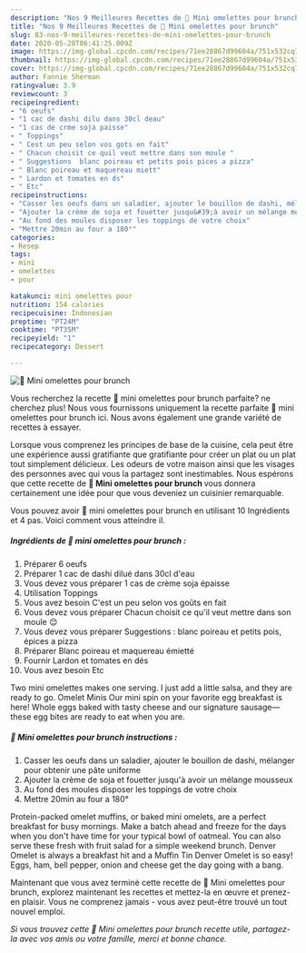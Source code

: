 ```yaml
---
description: "Nos 9 Meilleures Recettes de 🌺 Mini omelettes pour brunch"
title: "Nos 9 Meilleures Recettes de 🌺 Mini omelettes pour brunch"
slug: 83-nos-9-meilleures-recettes-de-mini-omelettes-pour-brunch
date: 2020-05-28T06:41:25.009Z
image: https://img-global.cpcdn.com/recipes/71ee28867d99604a/751x532cq70/🌺-mini-omelettes-pour-brunch-photo-principale-de-la-recette.jpg
thumbnail: https://img-global.cpcdn.com/recipes/71ee28867d99604a/751x532cq70/🌺-mini-omelettes-pour-brunch-photo-principale-de-la-recette.jpg
cover: https://img-global.cpcdn.com/recipes/71ee28867d99604a/751x532cq70/🌺-mini-omelettes-pour-brunch-photo-principale-de-la-recette.jpg
author: Fannie Sherman
ratingvalue: 3.9
reviewcount: 3
recipeingredient:
- "6 oeufs"
- "1 cac de dashi dilu dans 30cl deau"
- "1 cas de crme soja paisse"
- " Toppings"
- " Cest un peu selon vos gots en fait"
- " Chacun choisit ce quil veut mettre dans son moule "
- " Suggestions  blanc poireau et petits pois pices a pizza"
- " Blanc poireau et maquereau miett"
- " Lardon et tomates en ds"
- " Etc"
recipeinstructions:
- "Casser les oeufs dans un saladier, ajouter le bouillon de dashi, mélanger pour obtenir une pâte uniforme"
- "Ajouter la crème de soja et fouetter jusqu&#39;à avoir un mélange mousseux"
- "Au fond des moules disposer les toppings de votre choix"
- "Mettre 20min au four a 180°"
categories:
- Resep
tags:
- mini
- omelettes
- pour

katakunci: mini omelettes pour 
nutrition: 154 calories
recipecuisine: Indonesian
preptime: "PT24M"
cooktime: "PT35M"
recipeyield: "1"
recipecategory: Dessert

---
```



![🌺 Mini omelettes pour brunch](https://img-global.cpcdn.com/recipes/71ee28867d99604a/751x532cq70/🌺-mini-omelettes-pour-brunch-photo-principale-de-la-recette.jpg)

Vous recherchez la recette 🌺 mini omelettes pour brunch parfaite? ne cherchez plus! Nous vous fournissons uniquement la recette parfaite 🌺 mini omelettes pour brunch ici. Nous avons également une grande variété de recettes à essayer.

Lorsque vous comprenez les principes de base de la cuisine, cela peut être une expérience aussi gratifiante que gratifiante pour créer un plat ou un plat tout simplement délicieux. Les odeurs de votre maison ainsi que les visages des personnes avec qui vous la partagez sont inestimables. Nous espérons que cette recette de <strong> 🌺 Mini omelettes pour brunch </strong> vous donnera certainement une idée pour que vous deveniez un cuisinier remarquable.

<!--inarticleads1-->

Vous pouvez avoir 🌺 mini omelettes pour brunch en utilisant 10 Ingrédients et 4 pas. Voici comment vous atteindre il.

##### Ingrédients de 🌺 mini omelettes pour brunch :

1. Préparer 6 oeufs
1. Préparer 1 cac de dashi dilué dans 30cl d&#39;eau
1. Vous devez vous préparer 1 cas de crème soja épaisse
1. Utilisation  Toppings
1. Vous avez besoin  C&#39;est un peu selon vos goûts en fait
1. Vous devez vous préparer  Chacun choisit ce qu&#39;il veut mettre dans son moule 😌
1. Vous devez vous préparer  Suggestions : blanc poireau et petits pois, épices a pizza
1. Préparer  Blanc poireau et maquereau émietté
1. Fournir  Lardon et tomates en dés
1. Vous avez besoin  Etc


Two mini omelettes makes one serving. I just add a little salsa, and they are ready to go. Omelet Minis Our mini spin on your favorite egg breakfast is here! Whole eggs baked with tasty cheese and our signature sausage—these egg bites are ready to eat when you are. 

<!--inarticleads2-->

##### 🌺 Mini omelettes pour brunch instructions :

1. Casser les oeufs dans un saladier, ajouter le bouillon de dashi, mélanger pour obtenir une pâte uniforme
1. Ajouter la crème de soja et fouetter jusqu&#39;à avoir un mélange mousseux
1. Au fond des moules disposer les toppings de votre choix
1. Mettre 20min au four a 180°


Protein-packed omelet muffins, or baked mini omelets, are a perfect breakfast for busy mornings. Make a batch ahead and freeze for the days when you don&#39;t have time for your typical bowl of oatmeal. You can also serve these fresh with fruit salad for a simple weekend brunch. Denver Omelet is always a breakfast hit and a Muffin Tin Denver Omelet is so easy! Eggs, ham, bell pepper, onion and cheese get the day going with a bang. 

<!--inarticleads1-->

<p>
Maintenant que vous avez terminé cette recette de 🌺 Mini omelettes pour brunch, explorez maintenant les recettes et mettez-la en œuvre et prenez-en plaisir. Vous ne comprenez jamais - vous avez peut-être trouvé un tout nouvel emploi.
</p>

<p>
<i>Si vous trouvez cette 🌺 Mini omelettes pour brunch recette utile, partagez-la avec vos amis ou votre famille, merci et bonne chance.</i>
</p>
